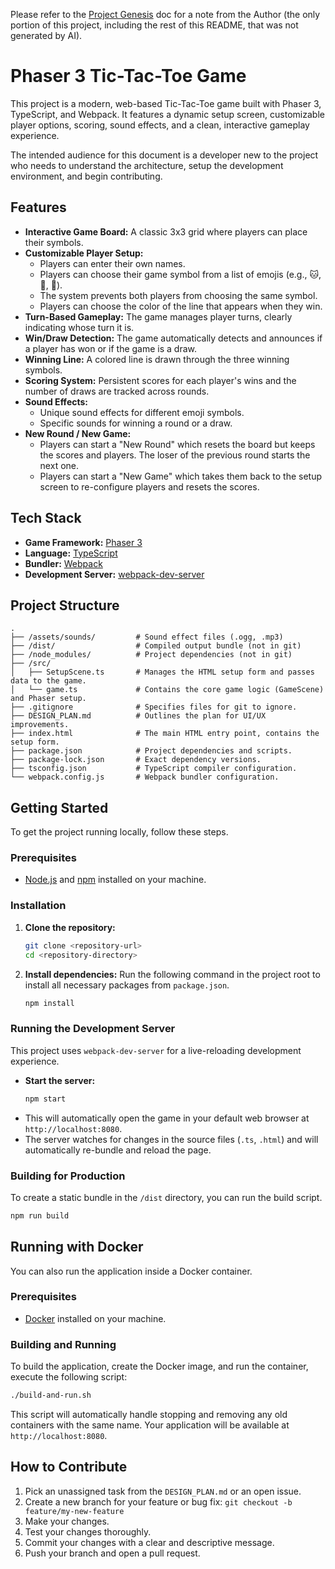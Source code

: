 Please refer to the [Project Genesis](./PROJECT_GENESIS.md) doc for a note from the Author (the only portion of this project, including the rest of this README, that was not generated by AI).

# Phaser 3 Tic-Tac-Toe Game

This project is a modern, web-based Tic-Tac-Toe game built with Phaser 3, TypeScript, and Webpack. It features a dynamic setup screen, customizable player options, scoring, sound effects, and a clean, interactive gameplay experience.

The intended audience for this document is a developer new to the project who needs to understand the architecture, setup the development environment, and begin contributing.

## Features

-   **Interactive Game Board:** A classic 3x3 grid where players can place their symbols.
-   **Customizable Player Setup:**
    -   Players can enter their own names.
    -   Players can choose their game symbol from a list of emojis (e.g., 🐱, 🍕, 🚀).
    -   The system prevents both players from choosing the same symbol.
    -   Players can choose the color of the line that appears when they win.
-   **Turn-Based Gameplay:** The game manages player turns, clearly indicating whose turn it is.
-   **Win/Draw Detection:** The game automatically detects and announces if a player has won or if the game is a draw.
-   **Winning Line:** A colored line is drawn through the three winning symbols.
-   **Scoring System:** Persistent scores for each player's wins and the number of draws are tracked across rounds.
-   **Sound Effects:**
    -   Unique sound effects for different emoji symbols.
    -   Specific sounds for winning a round or a draw.
-   **New Round / New Game:**
    -   Players can start a "New Round" which resets the board but keeps the scores and players. The loser of the previous round starts the next one.
    -   Players can start a "New Game" which takes them back to the setup screen to re-configure players and resets the scores.

## Tech Stack

-   **Game Framework:** [Phaser 3](https://phaser.io/)
-   **Language:** [TypeScript](https://www.typescriptlang.org/)
-   **Bundler:** [Webpack](https://webpack.js.org/)
-   **Development Server:** [webpack-dev-server](https://webpack.js.org/configuration/dev-server/)

## Project Structure

```
.
├── /assets/sounds/         # Sound effect files (.ogg, .mp3)
├── /dist/                  # Compiled output bundle (not in git)
├── /node_modules/          # Project dependencies (not in git)
├── /src/
│   ├── SetupScene.ts       # Manages the HTML setup form and passes data to the game.
│   └── game.ts             # Contains the core game logic (GameScene) and Phaser setup.
├── .gitignore              # Specifies files for git to ignore.
├── DESIGN_PLAN.md          # Outlines the plan for UI/UX improvements.
├── index.html              # The main HTML entry point, contains the setup form.
├── package.json            # Project dependencies and scripts.
├── package-lock.json       # Exact dependency versions.
├── tsconfig.json           # TypeScript compiler configuration.
└── webpack.config.js       # Webpack bundler configuration.
```

## Getting Started

To get the project running locally, follow these steps.

### Prerequisites

-   [Node.js](https://nodejs.org/) and [npm](https://www.npmjs.com/) installed on your machine.

### Installation

1.  **Clone the repository:**
    ```bash
    git clone <repository-url>
    cd <repository-directory>
    ```

2.  **Install dependencies:**
    Run the following command in the project root to install all necessary packages from `package.json`.
    ```bash
    npm install
    ```

### Running the Development Server

This project uses `webpack-dev-server` for a live-reloading development experience.

-   **Start the server:**
    ```bash
    npm start
    ```
-   This will automatically open the game in your default web browser at `http://localhost:8080`.
-   The server watches for changes in the source files (`.ts`, `.html`) and will automatically re-bundle and reload the page.

### Building for Production

To create a static bundle in the `/dist` directory, you can run the build script.
```bash
npm run build
```

## Running with Docker

You can also run the application inside a Docker container.

### Prerequisites

*   [Docker](https://www.docker.com/get-started) installed on your machine.

### Building and Running

To build the application, create the Docker image, and run the container, execute the following script:

```bash
./build-and-run.sh
```

This script will automatically handle stopping and removing any old containers with the same name. Your application will be available at `http://localhost:8080`.

## How to Contribute

1.  Pick an unassigned task from the `DESIGN_PLAN.md` or an open issue.
2.  Create a new branch for your feature or bug fix: `git checkout -b feature/my-new-feature`
3.  Make your changes.
4.  Test your changes thoroughly.
5.  Commit your changes with a clear and descriptive message.
6.  Push your branch and open a pull request.